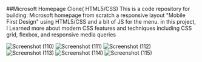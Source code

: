 ##Microsoft Homepage Clone( HTML5/CSS)
This is a code repository for building: Microsoft homepage from scratch a responsive layout "Mobile First Design" using HTML5/CSS and a bit of JS for the menu. in this project, I Learned more about modern CSS features and techniques including CSS grid, flexbox, and responsive media queries


![Screenshot (110)](https://github.com/1754riya/Microsoft-Homepage-clone/assets/167575288/507a6dd9-7ec7-44eb-9dbc-9493848560e2)
![Screenshot (111)](https://github.com/1754riya/Microsoft-Homepage-clone/assets/167575288/aadf8340-36d7-49ea-a4f1-f0ae95c1aca1)
![Screenshot (112)](https://github.com/1754riya/Microsoft-Homepage-clone/assets/167575288/f615db74-fe83-4491-9be6-09a17e49533c)
![Screenshot (113)](https://github.com/1754riya/Microsoft-Homepage-clone/assets/167575288/eb85f941-effc-402f-8f08-6dcda578d0b2)
![Screenshot (114)](https://github.com/1754riya/Microsoft-Homepage-clone/assets/167575288/18ce5210-cf8e-495b-9f73-8136fdc888f3)
![Screenshot (115)](https://github.com/1754riya/Microsoft-Homepage-clone/assets/167575288/362ab716-68fa-4db0-b51e-bb11fb95a4fe)


